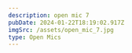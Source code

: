 ```yaml
---
description: open mic 7
pubDate: 2024-01-22T18:19:02.917Z
imgSrc: /assets/open_mic_7.jpg
type: Open Mics
---
```

